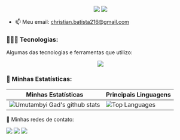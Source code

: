 <p align="center"> 
    <img src="https://readme-typing-svg.herokuapp.com?font=Fira+Code&pause=1000&width=435&lines=Ol%C3%A1!+Sou+Christian+Leonardo;Desenvolvedor+Front-End"(https://git.io/typing-svg)>
   <img src="https://readme-typing-svg.herokuapp.com?font=Fira+Code&pause=1000&color=F76338&width=435&lines=Hello!+I'm+Christian+Leonardo;Front-End+Developer"(https://git.io/typing-svg)>
 </p>

- 📫 Meu email: christian.batista216@gmail.com

### 👨🏽‍💻 Tecnologias:

Algumas das tecnologias e ferramentas que utilizo:

   <p align="center">
     <a href="https://skillicons.dev">
       <img src="https://skillicons.dev/icons?i=html,css,javascript,typescript,react,next,graphql,styledcomponents,firebase,sass,git" />
     </a>
   </p>
   
### 👾 Minhas Estatísticas:   

| Minhas Estatísticas                                                                                                                                                            | Principais Linguagens                                                                                                                                                                     |
| ------------------------------------------------------------------------------------------------------------------------------------------------------------------------ | ---------------------------------------------------------------------------------------------------------------------------------------------------------------------------------- |
| ![Umutambyi Gad's github stats](https://github-readme-stats.vercel.app/api?username=whyleonardo&show_icons=true&theme=shades-of-purple&include_all_commits=true&count_private=true) | ![Top Languages](https://github-readme-stats.vercel.app/api/top-langs/?username=whyleonardo&layout=compact&langs_count=7&theme=shades-of-purple) |

💬 Minhas redes de contato:

   <a href="https://www.linkedin.com/in/christianlsb" target="_blank"><img src="https://img.shields.io/badge/-LinkedIn-%230077B5?style=for-the-badge&logo=linkedin&logoColor=white" target="_blank"></a>
  <a href = "mailto:christian.batista216@gmail.com"><img src="https://img.shields.io/badge/-Gmail-%23333?style=for-the-badge&logo=gmail&logoColor=white" target="_blank"></a>
  <a href="https://www.instagram.com/whyleonardo_/" target="_blank"><img src="https://img.shields.io/badge/-Instagram-%23E4405F?style=for-the-badge&logo=instagram&logoColor=white" target="_blank"></a>
<div align="center">  
